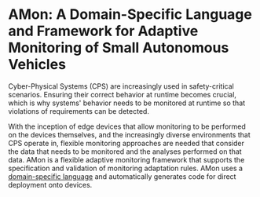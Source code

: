 # AMon: A Domain-Specific Language and Framework for Adaptive Monitoring of Small Autonomous Vehicles

Cyber-Physical Systems (CPS) are increasingly used in safety-critical scenarios. Ensuring their correct behavior at runtime becomes crucial, which is why systems' behavior needs to be monitored at runtime so that violations of requirements can be detected.

With the inception of edge devices that allow monitoring to be performed on the devices themselves, and the increasingly diverse environments that CPS operate in, flexible monitoring approaches are needed that consider the data that needs to be monitored and the analyses performed on that data. 
AMon is a flexible adaptive monitoring framework that supports the specification and validation of monitoring adaptation rules. AMon uses a [domain-specific language](/DSL/dsl.md ) and automatically generates code for direct deployment onto devices.
